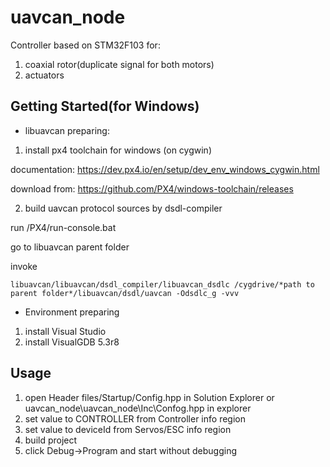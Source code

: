 # uavcan_node

Controller based on STM32F103 for:
1. coaxial rotor(duplicate signal for both motors)
2. actuators

## Getting Started(for Windows)

* libuavcan preparing:

1. install px4 toolchain for windows (on cygwin)

documentation: https://dev.px4.io/en/setup/dev_env_windows_cygwin.html

download from: https://github.com/PX4/windows-toolchain/releases

2. build uavcan protocol sources by dsdl-compiler

run /PX4/run-console.bat

go to libuavcan parent folder

invoke 
```
libuavcan/libuavcan/dsdl_compiler/libuavcan_dsdlc /cygdrive/*path to parent folder*/libuavcan/dsdl/uavcan -Odsdlc_g -vvv
```
* Environment preparing
1. install Visual Studio
2. install VisualGDB 5.3r8

## Usage
1. open Header files/Startup/Config.hpp in Solution Explorer or uavcan_node\uavcan_node\Inc\Confog.hpp in explorer
2. set value to CONTROLLER from Controller info region
3. set value to deviceId from Servos/ESC info region
4. build project
5. click Debug->Program and start without debugging
